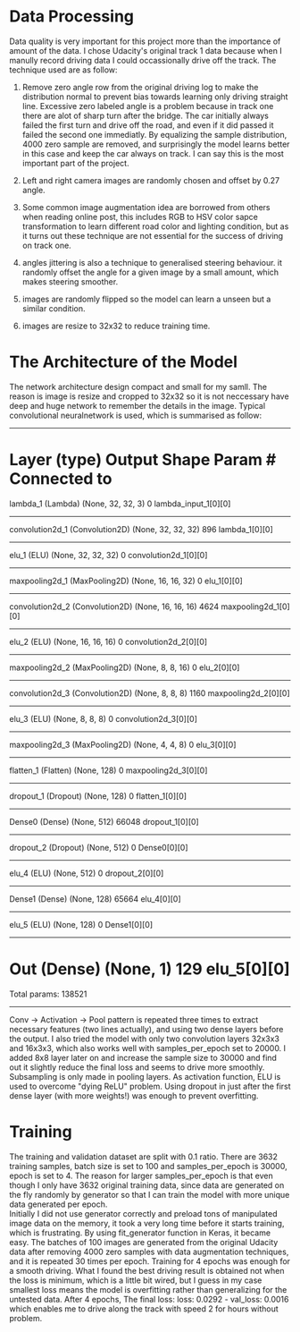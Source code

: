 # Data Processing

Data quality is very important for this project more than the importance of amount of the data. I chose Udacity's original track 1 data because when I manully record driving data I could occassionally drive off the track. The technique used are as follow:
1. Remove zero angle row from the original driving log to make the distribution normal to prevent bias towards learning only driving straight line. Excessive zero labeled angle is a problem because in track one there are alot of sharp turn after the bridge. The car initially always failed the first turn and drive off the road, and even if it did passed it failed the second one immediatly. By equalizing the sample distribution, 4000 zero sample are removed, and surprisingly the model learns better in this case and keep the car always on track. I can say this is the most important part of the project.

2. Left and right camera images are randomly chosen and offset by 0.27 angle.  
3. Some common image augmentation idea are borrowed from others when reading online post, this includes RGB to HSV color sapce transformation to learn different road color and lighting condition, but as it turns out these technique are not essential for the success of driving on track one.
4. angles jittering is also a technique to generalised steering behaviour. it randomly offset the angle for a given image by a small amount, which makes steering smoother.
5. images are randomly flipped so the model can learn a unseen but a similar condition.
6. images are resize to 32x32 to reduce training time.

# The Architecture of the Model

The network architecture design compact and small for my samll. The reason is image is resize and cropped to 32x32 so it is not neccessary have deep and huge network to remember the details in the image. Typical convolutional neuralnetwork is used, which is summarised as follow:
____________________________________________________________________________________________________
Layer (type)                     Output Shape          Param #     Connected to                     
====================================================================================================
lambda_1 (Lambda)                (None, 32, 32, 3)     0           lambda_input_1[0][0]             
____________________________________________________________________________________________________
convolution2d_1 (Convolution2D)  (None, 32, 32, 32)    896         lambda_1[0][0]                   
____________________________________________________________________________________________________
elu_1 (ELU)                      (None, 32, 32, 32)    0           convolution2d_1[0][0]            
____________________________________________________________________________________________________
maxpooling2d_1 (MaxPooling2D)    (None, 16, 16, 32)    0           elu_1[0][0]                      
____________________________________________________________________________________________________
convolution2d_2 (Convolution2D)  (None, 16, 16, 16)    4624        maxpooling2d_1[0][0]             
____________________________________________________________________________________________________
elu_2 (ELU)                      (None, 16, 16, 16)    0           convolution2d_2[0][0]            
____________________________________________________________________________________________________
maxpooling2d_2 (MaxPooling2D)    (None, 8, 8, 16)      0           elu_2[0][0]                      
____________________________________________________________________________________________________
convolution2d_3 (Convolution2D)  (None, 8, 8, 8)       1160        maxpooling2d_2[0][0]             
____________________________________________________________________________________________________
elu_3 (ELU)                      (None, 8, 8, 8)       0           convolution2d_3[0][0]            
____________________________________________________________________________________________________
maxpooling2d_3 (MaxPooling2D)    (None, 4, 4, 8)       0           elu_3[0][0]                      
____________________________________________________________________________________________________
flatten_1 (Flatten)              (None, 128)           0           maxpooling2d_3[0][0]             
____________________________________________________________________________________________________
dropout_1 (Dropout)              (None, 128)           0           flatten_1[0][0]                  
____________________________________________________________________________________________________
Dense0 (Dense)                   (None, 512)           66048       dropout_1[0][0]                  
____________________________________________________________________________________________________
dropout_2 (Dropout)              (None, 512)           0           Dense0[0][0]                     
____________________________________________________________________________________________________
elu_4 (ELU)                      (None, 512)           0           dropout_2[0][0]                  
____________________________________________________________________________________________________
Dense1 (Dense)                   (None, 128)           65664       elu_4[0][0]                      
____________________________________________________________________________________________________
elu_5 (ELU)                      (None, 128)           0           Dense1[0][0]                     
____________________________________________________________________________________________________
Out (Dense)                      (None, 1)             129         elu_5[0][0]                      
====================================================================================================
Total params: 138521
____________________________________________________________________________________________________

Conv -> Activation -> Pool pattern is repeated three times to extract necessary features (two lines actually), and using two dense layers before the output. I also tried the model with only two convolution layers 32x3x3 and 16x3x3, which also works well with samples_per_epoch set to 20000. I added 8x8 layer later on and increase the sample size to 30000 and find out it slightly reduce the final loss and seems to drive more smoothly.
Subsampling is only made in pooling layers. As activation function, ELU is used to overcome "dying ReLU" problem. Using dropout in just after the first dense layer (with more weights!) was enough to prevent overfitting.

# Training
The training and validation dataset are split with 0.1 ratio. There are 3632 training samples, batch size is set to 100 and samples_per_epoch is 30000, epoch is set to 4. The reason for larger samples_per_epoch is that even though I only have 3632 original training data, since data are generated on the fly randomly by generator so that I can train the model with more unique data generated per epoch.  
Initially I did not use generator correctly and preload tons of manipulated image data on the memory, it took a very long time before it starts training, which is frustrating. By using fit_generator function in Keras, it became easy. The batches of 100 images are generated from the original Udacity data after removing 4000 zero samples with data augmentation techniques, and it is repeated 30 times per epoch. Training for 4 epochs was enough for a smooth driving. What I found the best driving result is obtained not when the loss is minimum, which is a little bit wired, but I guess in my case smallest loss means the model is overfitting rather than generalizing for the untested data. After 4 epochs, The final loss: loss: 0.0292 - val_loss: 0.0016 which enables me to drive along the track with speed 2 for hours without problem.
